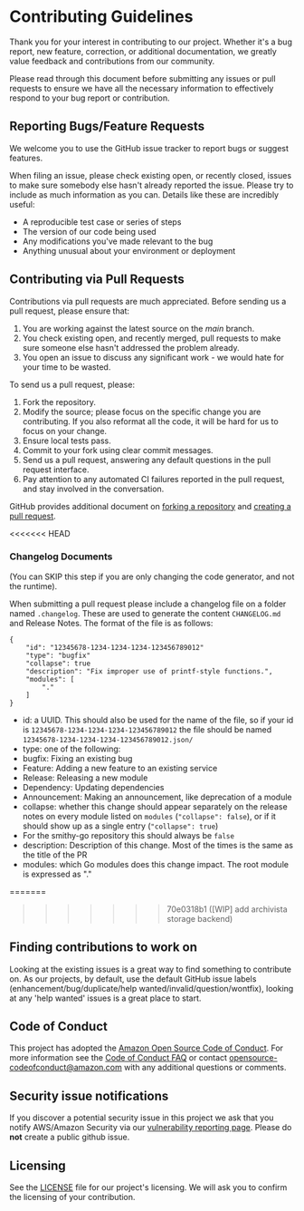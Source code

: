 # Contributing Guidelines

Thank you for your interest in contributing to our project. Whether it's a bug report, new feature, correction, or additional
documentation, we greatly value feedback and contributions from our community.

Please read through this document before submitting any issues or pull requests to ensure we have all the necessary
information to effectively respond to your bug report or contribution.


## Reporting Bugs/Feature Requests

We welcome you to use the GitHub issue tracker to report bugs or suggest features.

When filing an issue, please check existing open, or recently closed, issues to make sure somebody else hasn't already
reported the issue. Please try to include as much information as you can. Details like these are incredibly useful:

* A reproducible test case or series of steps
* The version of our code being used
* Any modifications you've made relevant to the bug
* Anything unusual about your environment or deployment


## Contributing via Pull Requests
Contributions via pull requests are much appreciated. Before sending us a pull request, please ensure that:

1. You are working against the latest source on the *main* branch.
2. You check existing open, and recently merged, pull requests to make sure someone else hasn't addressed the problem already.
3. You open an issue to discuss any significant work - we would hate for your time to be wasted.

To send us a pull request, please:

1. Fork the repository.
2. Modify the source; please focus on the specific change you are contributing. If you also reformat all the code, it will be hard for us to focus on your change.
3. Ensure local tests pass.
4. Commit to your fork using clear commit messages.
5. Send us a pull request, answering any default questions in the pull request interface.
6. Pay attention to any automated CI failures reported in the pull request, and stay involved in the conversation.

GitHub provides additional document on [forking a repository](https://help.github.com/articles/fork-a-repo/) and
[creating a pull request](https://help.github.com/articles/creating-a-pull-request/).

<<<<<<< HEAD
### Changelog Documents

(You can SKIP this step if you are only changing the code generator, and not the runtime).

When submitting a pull request please include a changelog file on a folder named `.changelog`.
These are used to generate the content `CHANGELOG.md` and Release Notes. The format of the file is as follows:

```
{
    "id": "12345678-1234-1234-1234-123456789012"
    "type": "bugfix"
    "collapse": true
    "description": "Fix improper use of printf-style functions.",
    "modules": [
        "."
    ]
}
```

* id: a UUID. This should also be used for the name of the file, so if your id is `12345678-1234-1234-1234-123456789012` the file should be named `12345678-1234-1234-1234-123456789012.json/`
* type: one of the following:
 * bugfix: Fixing an existing bug
 * Feature: Adding a new feature to an existing service
 * Release: Releasing a new module
 * Dependency: Updating dependencies
 * Announcement: Making an announcement, like deprecation of a module
* collapse: whether this change should appear separately on the release notes on every module listed on `modules` (`"collapse": false`), or if it should show up as a single entry (`"collapse": true`)
 * For the smithy-go repository this should always be `false`
* description: Description of this change. Most of the times is the same as the title of the PR
* modules: which Go modules does this change impact. The root module is expressed as "."

=======
>>>>>>> 70e0318b1 ([WIP] add archivista storage backend)

## Finding contributions to work on
Looking at the existing issues is a great way to find something to contribute on. As our projects, by default, use the default GitHub issue labels (enhancement/bug/duplicate/help wanted/invalid/question/wontfix), looking at any 'help wanted' issues is a great place to start.


## Code of Conduct
This project has adopted the [Amazon Open Source Code of Conduct](https://aws.github.io/code-of-conduct).
For more information see the [Code of Conduct FAQ](https://aws.github.io/code-of-conduct-faq) or contact
opensource-codeofconduct@amazon.com with any additional questions or comments.


## Security issue notifications
If you discover a potential security issue in this project we ask that you notify AWS/Amazon Security via our [vulnerability reporting page](http://aws.amazon.com/security/vulnerability-reporting/). Please do **not** create a public github issue.


## Licensing

See the [LICENSE](LICENSE) file for our project's licensing. We will ask you to confirm the licensing of your contribution.
